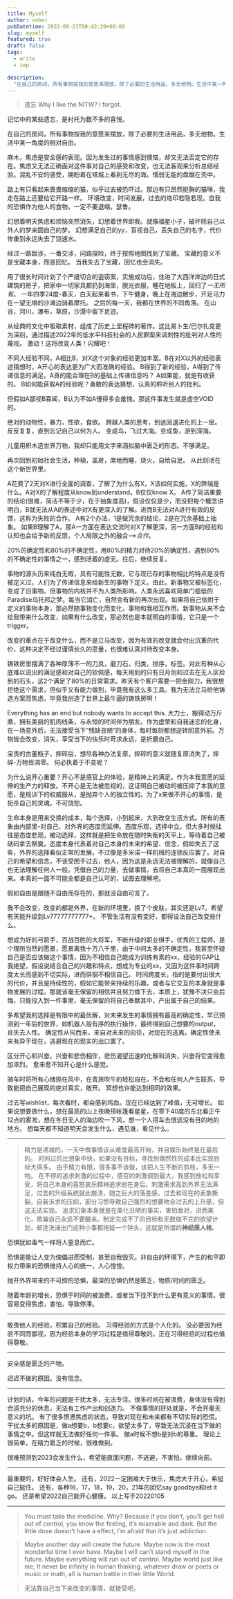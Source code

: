 ```yaml
---
title: Myself
author: sober
pubDatetime: 2022-08-23T00:42:20+08:00
slug: myself
featured: true
draft: false
tags:
  - write
  - imp

description:
  "在自己的房间，所有事物按我的意愿来摆放，除了必要的生活用品，多无他物。生活中某一角度的相对自由。"
---
```

> 遗忘
> Why I like the NITW?
> I forgot.

记忆中的某些遗忘，是衬托为数不多的喜悦。

在自己的房间，所有事物按我的意愿来摆放，除了必要的生活用品，多无他物。生活中某一角度的相对自由。

麻木，焦虑是安全感的表现。因为发生过的事情感到懊恼，却又无法否定它的存在。焦虑又无法正确面对这件事对自己的感受和改变，也无法客观来分析总结经验。混乱不安的感受，期盼着在塔城上看到无尽的海。懦弱无能的盘踞在壳中。

路上有只看起来畏畏缩缩的猫，似乎过去被恐吓过。那边有只昂然挺胸的猫咪，我走在路上还要给它开路一样。
环境改变，时间发展，过去的烙印若隐若现。自我的恐惧作为他人的食物，一定不要退缩，瑟鲁。

幻想着明天焦虑和烦恼突然消失，幻想着世界即我。就像福星小子，破坏除自己以外人的梦来圆自己的梦。
幻想满足自己的yy，盲视自己，丢失自己的名字，代价惨重到永远失去了饶速水。

经过一路跋涉，一番交涉，问路探险，终于按照地图找到了宝藏。
宝藏的意义不是宝藏本身，而是回忆。
当我失去了宝藏，回忆也会消失。

用了很长时间计划了个严缝切合的盗窃案，实施成功后，住进了大西洋岸边的日式建筑的房子，把家中一切家具都扔到海里，脱光衣服，睡在地板上，回归了*一无所有*。
一年四季24度-春天，白天起来看书，下午健身，晚上在海边散步，开足马力在一望无垠的沙滩边骑着摩托。
之后的每一天，我都在世界的不同角落。
在山谷，河川，瀑布，草原，沙漠中留下足迹。

从经典的文化中吸取素材，组成了历史上里程碑的著作。这比易卜生/巴尔扎克更为深刻，通过描述2022年的低水平科技社会的人民罪案来讽刺性的批判对人性的蔑视。
激动！这将改变人类！闪耀吧！

不同人经验不同，A相比B，对X这个对象的经验更加丰富。B在对X以外的经验表述猜想时，A开心的表达更为广大而准确的经验。
B得到了新的经验，A得到了传递信息的满足。A真的能合理在B的基础上传递信息吗？
A如果能，就是有收获的。
B如何能获取A的经验呢？勇敢的表达猜想，认真的聆听别人的批判。

但假如A鄙视B寡闻，B认为不如A懂得多会羞愧。那这件事发生就是虚空VOID的。

绝对的动物性，暴力，性欲，食欲。
跨越人类的思考，到达回退进化的上一层。反反复复，直到忘记自己以何为人。
变成鸟，飞过大海。变成鱼，游到深海。

儿童用积木造世界万物，我却只能用文字来涵拟脑中匮乏的形态。不够满足。

再次回到初始社会生活，种植，盖房，席地而睡，烧火，自给自足。
从此刻活在这个新世界里。

A花费了2天对X进行全面的调查，了解了为什么有X，X该如何实施，X的弊端是什么。A对X的了解程度从know到understand。B仅仅know X。
A作了简洁重要的结论(很难，简洁不等于少，在于抽象度高)，假设仅仅是少，而没把每个概念讲明白，B就无法从A的表述中对X有更深入的了解。进而B无法对A进行有效的反馈，这称为失败的合作。
A有2个办法，1是做冗余的结论，2是在冗余基础上抽象。
如果B理解了A，那A一方面在表达交流时对X了解更深，另一方面B的经验和认知也会给予新的反馈，个人局限之外的融合-->*合作*。

20%的确定性和80%的不确定性，用80%的精力对待20%的确定性，遇到80%的不确定性的事情之一，感到活着的虚无。往后，继续反复。

事物的源头历来纯白无暇，具有可能性无数，它与现已存的事物相比的特点是没有被定义过，人们为了传递信息来给新生的事物下定义。由此，新事物又被标签化，变成了旧事物。但事物的内核并不为人类所影响。人类永远喜欢简单门槛低的Paradise乌托邦之梦。每当它消亡，自然会有新的再次出现。如果将自己依附于定义的事物本身，那必然随事物变化而变化，事物和我相互作用。新事物从来不会给我带来什么改变，如果有什么改变，那必然也是本就明白的事情，它只是一个trigger。

改变的重点在于改变什么，而不是立马改变，因为有效的改变就会付出沉重的代价，这种决定不经过谨慎长久的思量，也很难认真对待改变本身。

铸铁房里摆满了各种厚薄不一的刀具，磨刀石，归类，排序，标签。对此有种从心底难以说出的满足感和对自己的钦佩感，每天用到的只有日月剑和过去在无人区捡到的石头，这2个满足了80%的日常需求。昨天有个客户需要一把金刚刀，我很想拒绝这个需求，但似乎又有能力做到，毕竟我有这么多工具。我为无法立马给他铸造方案而焦虑，毕竟我创造了世界上最牛逼的铸铁房啊！

Everything has an end but nobody wants to accept this.
大力士，搬得动万斤鼎，拥有美丽的肌肉线条，与永恒的时间伴为朋友。作为虚荣和自我迷恋的化身，在一场意外后，无法接受当下“残缺丑陋”的身体，每时每刻都想逆转回意外前。万物皆会改变，消失，享受当下的快乐时苛求永远，是折磨自己。

宝贵的古董瓶子，摔碎后，想尽各种办法复原，摔碎的意义就随复原消失了，摔碎-万物皆凋零。
何必执着于不变呢？

为什么说开心重要？开心不是感官上的体验，是精神上的满足。作为本我意愿的延伸的生产力的释放。不开心是无法被忽视的，这证明自己被动的被压抑了本我的意愿，是规训下的权威服从，是抛弃个人的独立性的。为了x来做不开心的事情，是扼杀自己的灵魂。不可饶恕。

生命本身是用来交换的成本，每个选择，小到起床，大到改变生活方式。所有的表象由内部里-对自己、对外界的态度而延伸。态度乐观，选择中立。但大多时候往往是态度悲观，被动选择，这样就是把生命放在随时失衡的天平上，等待着自己被砝码拿去祭奠。态度本身代表着对自己本身的未来的希望、信念，假如失去了这些，外界的选择看似正常的发展，不过像是多米诺一样机械的连锁反应罢了。对自己的希望和信念，不该受困于过去，他人，因为这是永远无法被理解的，就像自己也无法理解任何人一般。凭借自己的力量，去做事情，去将自己本真的一面展现出来。本真的一面不可能全都是自己认可的，试图去理解吧。

假如自由是跟随不自由而存在的，那就没自由可言了。

我不会改变，改变的都是外界，在新的环境里，换了个皮肤，其实还是Lv7。希望有天能升级到Lv77777777777+。
不管生活有没有变好，都得设法自己改变些什么。

想成为好的弓箭手，百战百胜的大将军，不断升级的职业棋手，优秀的工程师，是个理所当然的愿景，愿景离我十万八千里，由于中间太多的不确定性，我甚至怀疑自己是否应该做这个事情，因为不相信自己能成为训练有素的xx，经验的GAP让我绝望，假设说结合自己的兴趣和特点，想成为专业的xx，又因为这件事时间跨度太长而感到不切实际，进而徘徊不相信自己。
时间跨度长，指的是要付出很大的代价，并且是持续性的，假如它能带来持续的乐趣，或者与它交互的本身就是事物发展的过程。那就该毫无保留的相信并且努力做下去，本质上，犹豫不决只会后悔，只能投入到一件事里，毫无保留的将自己奉献其中，产出属于自己的结果。

多希望我的选择是有限中的最优解，对未来发生的事情拥有最高的确定性，早已预测到一年后的世界，如机器人般有序的执行操作，最终得到自己想要的output，且失去人性。
确定性从何而来，来自对未来的向往，对现在的逃离。确定性使未来有异于现在，逃避现在的现实的出口罢了。

区分开心和兴奋。兴奋和悲伤相伴，悲伤渴望迅速的化解和消失，兴奋将它变得愈加浓烈。
愈来愈不知开心是什么感觉。

骑车时将所有心绪抛在风中，在青旅吹牛的轻松自在。不会和任何人产生联系，导致能把自己展现的绝对真实，敞开。
冥想也许能达到相同的效果。

过去写wishlist，每次看时，都会感到鸡血。现在已经达到了峰值，无可增长。
如果说想要做什么，想在最高的山上夜晚搭帐篷看星星，在零下40度的东北看正午12点的雾凇，想在冬日无人的海边吹一下风，想一个人搭车去很远没有目的地的地方。
想每天都不知道明天会发生什么，遇见谁，看见什么。

---

> 精力是递减的，一天中做事情该从难度最高开始，并且娱乐始终是在最后的。
> 时间过的比想象中快，如果没有目标，寻找到偶然性的成本比实现目标大得多。
由于精力有限，很多事不该做，该把人生不断的剪枝，多无一物。
在不停的追求刺激的过程中，感官的刺激调到最大，我感到放松和享受，将自己本身的喜怒哀乐精神追求抛在身后。刺激需求高到外界无法满足，过去的升级系统就此崩溃，随之巨大的落差感，过去和现在的表象撕裂，自我诉求的压抑，部分习惯导致自己强烈的想要吻合过去的上升感，但这无法实现。
追求幻象本身就是在美化丑陋的事实，害怕面对，进而美化，欺骗自己永远不要醒来。制定完成不了的目标和无数做不完的欲望计划，却连洗澡出门这种小事都拖延一个钟头，这就是所谓的**神经质人格**。


恐惧犹如毒气一样将人窒息而亡。

恐惧是能让人变为傀儡进而受制，甚至自我毁灭。非自由的环境下，产生的和平即权力带来的恐惧维持人心的统一，人心惶惶。

抛开外界带来的不可控的恐惧，最深的恐惧仍然是匮乏，物质/时间的匮乏。

随着年龄的增长，恐惧于时间的被浪费。或者当下找不到什么更有意义的事情。很容易变得焦虑，害怕，导致停滞。

---

敬畏他人的经验，积累自己的经验。
习得经验的方式是个人化的。
没必要因为经验不同而鄙视，因为经验本身的学习过程是值得尊敬的。正在习得经验的过程也值得尊敬。

---

安全感是匮乏的产物。

迟迟不做的原因。没有信念。


--- 

计划的话，今年的问题是干扰太多，无法专注。很多时间在被浪费，身体没有得到合适充分的休息，无法有工作产出和创造力。
不做事情的好处就是，不会开毫无意义的坑。
有了很多愤懑焦虑的状态，导致对现在和未来都有不切实际的恐慌。
干扰太多的原因是，做a想要b，b想要c，欲望太多了，导致无法沉浸在当下做的事情之中。但这样就无法做好任何一件事。
做a时候不想b是对b的尊重。
理论上很简单，在精力匮乏的时候，很难做到。

很难预测到2023会发生什么，希望能直面问题，不逃避，不害怕，继续向前。


---

最重要的，好好体会人生。
还有，2022一定困难大于快乐，焦虑大于开心，希挺自己挺住。
还有，各种16，17，18，19，20，21年的回忆say goodbye和let it go。
还是希望2022自己能开心健康。
以上写于20220105 


---
> You must take the medicine.
> Why?
> Because if you don’t, you’ll get hell out of control, you know the feeling, it’s miserable and dark.
> But the little dose doesn’t have a effect, I’m afraid that it’s just addiction.

> Maybe another day will create the future.
> Maybe now is the most wonderful time I ever have.
> Maybe I will can’t stand myself in the future.
> Maybe everything will run out of control.
> Maybe world just like me, It never be infinity in human thinking.
> whatever draw or poets or music or math, all is human battle in their little World.

> 无法靠自己当下来改变的事情，就接受吧。